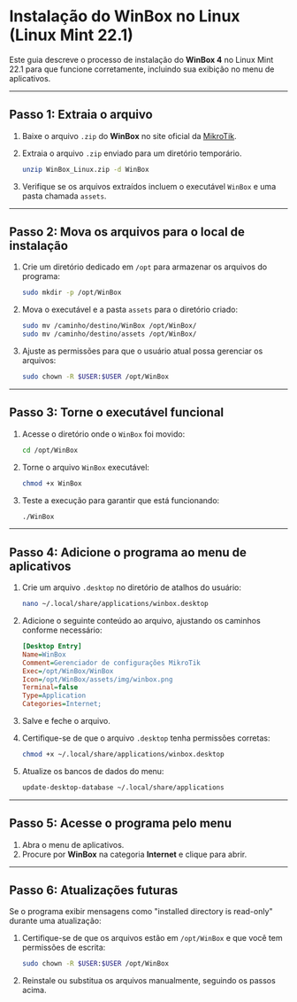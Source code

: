 # Instalação do WinBox no Linux (Linux Mint 22.1)

Este guia descreve o processo de instalação do **WinBox 4** no Linux Mint 22.1 para que funcione corretamente, incluindo sua exibição no menu de aplicativos.

---

## Passo 1: Extraia o arquivo

1. Baixe o arquivo `.zip` do **WinBox** no site oficial da [MikroTik](https://mikrotik.com/download).

2. Extraia o arquivo `.zip` enviado para um diretório temporário.

   ```bash
   unzip WinBox_Linux.zip -d WinBox
   ```

3. Verifique se os arquivos extraídos incluem o executável `WinBox` e uma pasta chamada `assets`.

---

## Passo 2: Mova os arquivos para o local de instalação

1. Crie um diretório dedicado em `/opt` para armazenar os arquivos do programa:

   ```bash
   sudo mkdir -p /opt/WinBox
   ```

2. Mova o executável e a pasta `assets` para o diretório criado:

   ```bash
   sudo mv /caminho/destino/WinBox /opt/WinBox/
   sudo mv /caminho/destino/assets /opt/WinBox/
   ```

3. Ajuste as permissões para que o usuário atual possa gerenciar os arquivos:

   ```bash
   sudo chown -R $USER:$USER /opt/WinBox
   ```

---

## Passo 3: Torne o executável funcional

1. Acesse o diretório onde o `WinBox` foi movido:

   ```bash
   cd /opt/WinBox
   ```

2. Torne o arquivo `WinBox` executável:

   ```bash
   chmod +x WinBox
   ```

3. Teste a execução para garantir que está funcionando:

   ```bash
   ./WinBox
   ```

---

## Passo 4: Adicione o programa ao menu de aplicativos

1. Crie um arquivo `.desktop` no diretório de atalhos do usuário:

   ```bash
   nano ~/.local/share/applications/winbox.desktop
   ```

2. Adicione o seguinte conteúdo ao arquivo, ajustando os caminhos conforme necessário:

   ```ini
   [Desktop Entry]
   Name=WinBox
   Comment=Gerenciador de configurações MikroTik
   Exec=/opt/WinBox/WinBox
   Icon=/opt/WinBox/assets/img/winbox.png
   Terminal=false
   Type=Application
   Categories=Internet;
   ```

3. Salve e feche o arquivo.

4. Certifique-se de que o arquivo `.desktop` tenha permissões corretas:

   ```bash
   chmod +x ~/.local/share/applications/winbox.desktop
   ```

5. Atualize os bancos de dados do menu:

   ```bash
   update-desktop-database ~/.local/share/applications
   ```

---

## Passo 5: Acesse o programa pelo menu

1. Abra o menu de aplicativos.
2. Procure por **WinBox** na categoria **Internet** e clique para abrir.

---

## Passo 6: Atualizações futuras

Se o programa exibir mensagens como "installed directory is read-only" durante uma atualização:

1. Certifique-se de que os arquivos estão em `/opt/WinBox` e que você tem permissões de escrita:

   ```bash
   sudo chown -R $USER:$USER /opt/WinBox
   ```

2. Reinstale ou substitua os arquivos manualmente, seguindo os passos acima.
